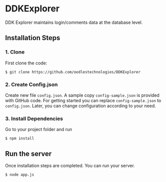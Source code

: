 # DDKExplorer
DDK Explorer maintains login/comments data at the database level.

## Installation Steps
### 1. Clone
First clone the code:
```
$ git clone https://github.com/oodlestechnologies/DDKExplorer
```
### 2. Create Config.json
Create new file `config.json`. A sample copy `config-sample.json` is provided with GitHub code. For getting started you can replace `config-sample.json` to `config.json`. Later, you can change configuration according to your need.

### 3. Install Dependencies
Go to your project folder and run
```
$ npm install
```
## Run the server
Once installation steps are completed. You can run your server.
```
$ node app.js
```
